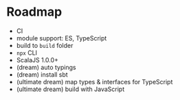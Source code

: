 # Roadmap
- CI
- module support: ES, TypeScript
- build to ```build``` folder
- ```npx``` CLI
- ScalaJS 1.0.0+
- (dream) auto typings
- (dream) install sbt
- (ultimate dream) map types & interfaces for TypeScript
- (ultimate dream) build with JavaScript